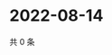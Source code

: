 # 2022-08-14

共 0 条

<!-- BEGIN WEIBO -->
<!-- 最后更新时间 Sun Aug 14 2022 19:13:46 GMT+0800 (China Standard Time) -->

<!-- END WEIBO -->
